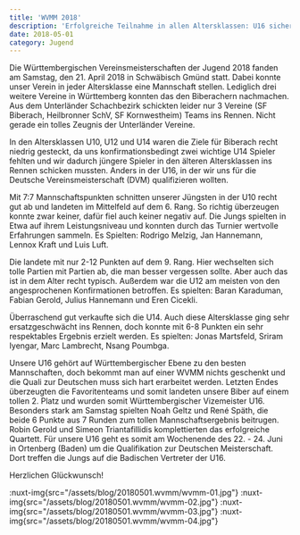 ```yaml
---
title: 'WVMM 2018'
description: 'Erfolgreiche Teilnahme in allen Altersklassen: U16 sichert sich Vizemeistertitel und Qualifikation für die Deutsche Meisterschaft.'
date: 2018-05-01
category: Jugend
---
```


Die Württembergischen Vereinsmeisterschaften der Jugend 2018 fanden am Samstag, den 21. April 2018 in Schwäbisch Gmünd statt. Dabei konnte unser Verein in jeder Altersklasse eine Mannschaft stellen. Lediglich drei weitere Vereine in Württemberg konnten das den Biberachern nachmachen. Aus dem Unterländer Schachbezirk schickten leider nur 3 Vereine (SF Biberach, Heilbronner SchV, SF Kornwestheim) Teams ins Rennen. Nicht gerade ein tolles Zeugnis der Unterländer Vereine.

In den Altersklassen U10, U12 und U14 waren die Ziele für Biberach recht niedrig gesteckt, da uns konfirmationsbedingt zwei wichtige U14 Spieler fehlten und wir dadurch jüngere Spieler in den älteren Altersklassen ins Rennen schicken mussten. Anders in der U16, in der wir uns für die Deutsche Vereinsmeisterschaft (DVM) qualifizieren wollten.

Mit 7:7 Mannschaftspunkten schnitten unserer Jüngsten in der U10 recht gut ab und landeten im Mittelfeld auf dem 6. Rang. So richtig überzeugen konnte zwar keiner, dafür fiel auch keiner negativ auf. Die Jungs spielten in Etwa auf ihrem Leistungsniveau und konnten durch das Turnier wertvolle Erfahrungen sammeln. Es Spielten: Rodrigo Melzig, Jan Hannemann, Lennox Kraft und Luis Luft.

Die landete mit nur 2-12 Punkten auf dem 9. Rang. Hier wechselten sich tolle Partien mit Partien ab, die man besser vergessen sollte. Aber auch das ist in dem Alter recht typisch. Außerdem war die U12 am meisten von den angesprochenen Konfirmationen betroffen. Es spielten: Baran Karaduman, Fabian Gerold, Julius Hannemann und Eren Cicekli.

Überraschend gut verkaufte sich die U14. Auch diese Altersklasse ging sehr ersatzgeschwächt ins Rennen, doch konnte mit 6-8 Punkten ein sehr respektables Ergebnis erzielt werden. Es spielten: Jonas Martsfeld, Sriram Iyengar, Marc Lambrecht, Nsang Poumbga.

Unsere U16 gehört auf Württembergischer Ebene zu den besten Mannschaften, doch bekommt man auf einer WVMM nichts geschenkt und die Quali zur Deutschen muss sich hart erarbeitet werden. Letzten Endes überzeugten die Favoritenteams und somit landeten unsere Biber auf einem tollen 2. Platz und wurden somit Württembergischer Vizemeister U16. Besonders stark am Samstag spielten Noah Geltz und René Späth, die beide 6 Punkte aus 7 Runden zum tollen Mannschaftsergebnis beitrugen. Robin Gerold und Simeon Triantafillidis komplettierten das erfolgreiche Quartett. Für unsere U16 geht es somit am Wochenende des 22. - 24. Juni in Ortenberg (Baden) um die Qualifikation zur Deutschen Meisterschaft. Dort treffen die Jungs auf die Badischen Vertreter der U16.

Herzlichen Glückwunsch!

:nuxt-img{src="/assets/blog/20180501.wvmm/wvmm-01.jpg"}
:nuxt-img{src="/assets/blog/20180501.wvmm/wvmm-02.jpg"}
:nuxt-img{src="/assets/blog/20180501.wvmm/wvmm-03.jpg"}
:nuxt-img{src="/assets/blog/20180501.wvmm/wvmm-04.jpg"}
